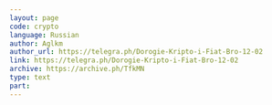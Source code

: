 ```yaml
---
layout: page
code: crypto
language: Russian
author: Aglkm
author_url: https://telegra.ph/Dorogie-Kripto-i-Fiat-Bro-12-02
link: https://telegra.ph/Dorogie-Kripto-i-Fiat-Bro-12-02
archive: https://archive.ph/TfkMN
type: text
part: 
---
```

